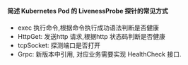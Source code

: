 #### 简述 Kubernetes Pod 的 LivenessProbe 探针的常见方式
- exec 执行命令,根据命令执行成功语法判断是否健康
- HttpGet: 发送http 请求,根据http 状态码判断是否健康
- tcpSocket: 探测端口是否打开
- Grpc: 新版本中引用, 对应业务需要实现 HealthCheck 接口.

## 